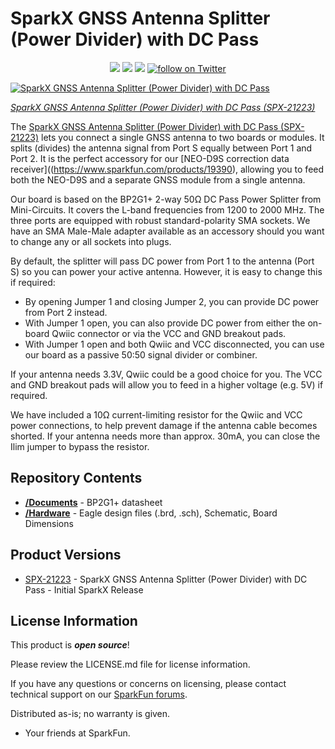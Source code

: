# SparkX GNSS Antenna Splitter (Power Divider) with DC Pass

<p align="center">
  <a href="https://github.com/sparkfunX/GNSS_Splitter/issues" alt="Issues">
    <img src="https://img.shields.io/github/issues/sparkfunX/GNSS_Splitter.svg" /></a>
  <a href="https://github.com/sparkfunX/GNSS_Splitter/actions" alt="Actions">
    <img src="https://github.com/sparkfunX/GNSS_Splitter/actions/workflows/mkdocs.yml/badge.svg" /></a>
  <a href="https://github.com/sparkfunX/GNSS_Splitter/blob/main/LICENSE.md" alt="License">
    <img src="https://img.shields.io/badge/license-CC%20BY--SA%204.0-EF9421.svg" /></a>
  <a href="https://twitter.com/intent/follow?screen_name=sparkfun">
    <img src="https://img.shields.io/twitter/follow/sparkfun.svg?style=social&logo=twitter" alt="follow on Twitter"></a>
</p>

[![SparkX GNSS Antenna Splitter (Power Divider) with DC Pass]()](https://www.sparkfun.com/products/21223)

*[SparkX GNSS Antenna Splitter (Power Divider) with DC Pass (SPX-21223)](https://www.sparkfun.com/products/21223)*

The [SparkX GNSS Antenna Splitter (Power Divider) with DC Pass (SPX-21223)](https://www.sparkfun.com/products/21223) lets you connect a single GNSS antenna to two boards or modules. It splits (divides) the antenna signal from Port S equally between Port 1 and Port 2. It is the perfect accessory for our [NEO-D9S correction data receiver]((https://www.sparkfun.com/products/19390), allowing you to feed both the NEO-D9S and a separate GNSS module from a single antenna.

Our board is based on the BP2G1+ 2-way 50Ω DC Pass Power Splitter from Mini-Circuits. It covers the L-band frequencies from 1200 to 2000 MHz. The three ports are equipped with robust standard-polarity SMA sockets. We have an SMA Male-Male adapter available as an accessory should you want to change any or all sockets into plugs.

By default, the splitter will pass DC power from Port 1 to the antenna (Port S) so you can power your active antenna. However, it is easy to change this if required:

* By opening Jumper 1 and closing Jumper 2, you can provide DC power from Port 2 instead.
* With Jumper 1 open, you can also provide DC power from either the on-board Qwiic connector or via the VCC and GND breakout pads.
* With Jumper 1 open and both Qwiic and VCC disconnected, you can use our board as a passive 50:50 signal divider or combiner.

If your antenna needs 3.3V, Qwiic could be a good choice for you. The VCC and GND breakout pads will allow you to feed in a higher voltage (e.g. 5V) if required.

We have included a 10Ω current-limiting resistor for the Qwiic and VCC power connections, to help prevent damage if the antenna cable becomes shorted. If your antenna needs more than approx. 30mA, you can close the Ilim jumper to bypass the resistor.

## Repository Contents

* **[/Documents](/Documents/)** - BP2G1+ datasheet
* **[/Hardware](/Hardware/)** - Eagle design files (.brd, .sch), Schematic, Board Dimensions

## Product Versions

* [SPX-21223](https://www.sparkfun.com/products/21223) - SparkX GNSS Antenna Splitter (Power Divider) with DC Pass - Initial SparkX Release

## License Information

This product is _**open source**_! 

Please review the LICENSE.md file for license information. 

If you have any questions or concerns on licensing, please contact technical support on our [SparkFun forums](https://forum.sparkfun.com/viewforum.php?f=152).

Distributed as-is; no warranty is given.

- Your friends at SparkFun.
